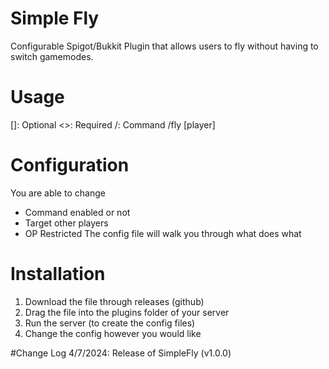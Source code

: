 # Simple Fly

Configurable Spigot/Bukkit Plugin that allows users to fly without having to switch gamemodes.

# Usage
[]: Optional
<>: Required
/:  Command
/fly [player]

# Configuration
You are able to change
- Command enabled or not
- Target other players
- OP Restricted
The config file will walk you through what does what

# Installation
1. Download the file through releases (github)
2. Drag the file into the plugins folder of your server
3. Run the server (to create the config files)
4. Change the config however you would like

#Change Log
4/7/2024: Release of SimpleFly  (v1.0.0)
